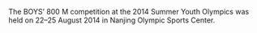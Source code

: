 The BOYS’ 800 M competition at the 2014 Summer Youth Olympics was held on 22–25 August 2014 in Nanjing Olympic Sports Center.
